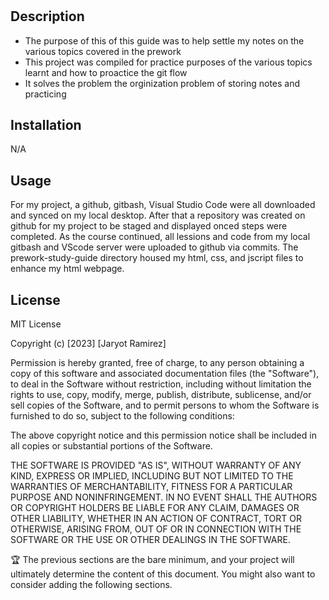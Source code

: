 # <Prework-Study-Guide>

## Description

- The purpose of this of this guide was to help settle my notes on the various topics covered in the prework
- This project was compiled for practice purposes of the various topics learnt and how to proactice the git flow
- It solves the problem the orginization problem of storing notes and practicing

## Installation

N/A

## Usage

For my project, a github, gitbash, Visual Studio Code were all downloaded and synced on my local desktop. After that a repository was created on github for my project to be staged and displayed onced steps were completed. As the course continued, all lessions and code from my local gitbash and VScode server were uploaded to github via commits. The prework-study-guide directory housed my html, css, and jscript files to enhance my html webpage.

## License

MIT License

Copyright (c) [2023] [Jaryot Ramirez]

Permission is hereby granted, free of charge, to any person obtaining a copy
of this software and associated documentation files (the "Software"), to deal
in the Software without restriction, including without limitation the rights
to use, copy, modify, merge, publish, distribute, sublicense, and/or sell
copies of the Software, and to permit persons to whom the Software is
furnished to do so, subject to the following conditions:

The above copyright notice and this permission notice shall be included in all
copies or substantial portions of the Software.

THE SOFTWARE IS PROVIDED "AS IS", WITHOUT WARRANTY OF ANY KIND, EXPRESS OR
IMPLIED, INCLUDING BUT NOT LIMITED TO THE WARRANTIES OF MERCHANTABILITY,
FITNESS FOR A PARTICULAR PURPOSE AND NONINFRINGEMENT. IN NO EVENT SHALL THE
AUTHORS OR COPYRIGHT HOLDERS BE LIABLE FOR ANY CLAIM, DAMAGES OR OTHER
LIABILITY, WHETHER IN AN ACTION OF CONTRACT, TORT OR OTHERWISE, ARISING FROM,
OUT OF OR IN CONNECTION WITH THE SOFTWARE OR THE USE OR OTHER DEALINGS IN THE
SOFTWARE.

🏆 The previous sections are the bare minimum, and your project will ultimately determine the content of this document. You might also want to consider adding the following sections.
